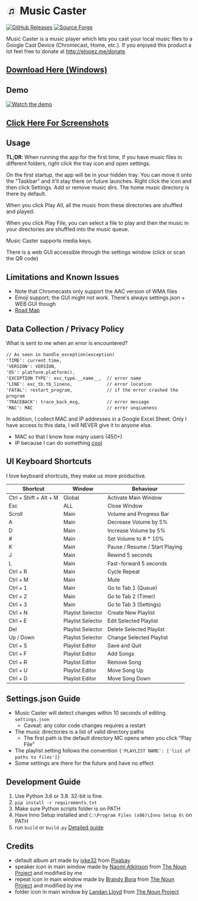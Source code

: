 <h1 align="left">
<img width=30px src="https://raw.githubusercontent.com/elibroftw/music-caster/master/resources/Music%20Caster%20Icon.png" alt="Logo" style="vertical-align: bottom">
Music Caster</h1>

[![GitHub Releases](https://img.shields.io/github/downloads/elibroftw/music-caster/latest/total?color=blue&label=github%20downloads%40latest&style=for-the-badge)](https://github.com/elibroftw/music-caster/releases/latest)
[![Source Forge](https://img.shields.io/sourceforge/dt/music-caster?color=orange&label=SourceForge%20downloads&style=for-the-badge)](https://sourceforge.net/projects/music-caster/)

Music Caster is a music player which lets you cast your local music files to a Google Cast Device (Chromecast, Home, etc.).
If you enjoyed this product a lot feel free to donate at http://elopez.me/donate.

## [Download Here (Windows)](https://github.com/elibroftw/music-caster/releases/latest)

## Demo

[![Watch the demo](https://img.youtube.com/vi/MtkhqV1w3WE/maxresdefault.jpg)](https://youtu.be/MtkhqV1w3WE)

## [Click Here For Screenshots](http://www.elopez.me/music-caster/)

## Usage
**TL;DR**:
When running the app for the first time, if you have music files in different folders, right click the tray icon and open settings.

On the first startup, the app will be in your hidden tray. You can move it onto the "Taskbar" and it'll stay there on future launches.
Right click the icon and then click Settings.
Add or remove music dirs. The home music directory is there by default.

When you click Play All, all the music from these directories are shuffled and played.

When you click Play File, you can select a file to play and then the music in your directories are shuffled into the music queue.

Music Caster supports media keys.

There is a web GUI accessible through the settings window (click or scan the QR code)

## Limitations and Known Issues
- Note that Chromecasts only support the AAC version of WMA files
- Emoji support; the GUI might not work. There's always settings.json + WEB GUI though
- [Road Map](https://github.com/elibroftw/music-caster/projects/1)

## Data Collection / Privacy Policy
What is sent to me when an error is encountered?
```JS
// As seen in handle_exception(exception)
'TIME': current_time,
'VERSION': VERSION,
'OS': platform.platform(),
'EXCEPTION TYPE': exc_type.__name__,  // error name
'LINE': exc_tb.tb_lineno,             // error location
'FATAL': restart_program,             // if the error crashed the program
'TRACEBACK': trace_back_msg,          // error message
'MAC': MAC                            // error unqiueness
```
In addition, I collect MAC and IP addresses in a Google Excel Sheet.
Only I have access to this data, I will NEVER give it to anyone else.
- MAC so that I know how many users (450+)
- IP because I can do something [cool](https://github.com/elibroftw/music-caster/wiki)

## UI Keyboard Shortcuts
I love keyboard shortcuts, they make us more productive.

| **Shortcut** | **Window** | **Behaviour**
| ------------ |----------- | -------------
| Ctrl + Shift + Alt + M | Global | Activate Main Window
| Esc | ALL | Close Window |
| Scroll | Main | Volume and Progress Bar
| A | Main | Decrease Volume by 5%
| D | Main | Increase Volume by 5%
| # | Main | Set Volume to # * 10%
| K | Main | Pause / Resume / Start Playing 
| J | Main | Rewind 5 seconds
| L | Main | Fast-forward 5 seconds
| Ctrl + R | Main | Cycle Repeat
| Ctrl + M | Main | Mute
| Ctrl + 1 | Main | Go to Tab 1 (Queue)
| Ctrl + 2 | Main | Go to Tab 2 (Timer)
| Ctrl + 3 | Main | Go to Tab 3 (Settings)
| Ctrl + N | Playlist Selector | Create New Playlist
| Ctrl + E | Playlist Selector | Edit Selected Playlist
| Del | Playlist Selector | Delete Selected Playlist
| Up / Down | Playlist Selector | Change Selected Playlist
| Ctrl + S | Playlist Editor | Save and Quit
| Ctrl + F | Playlist Editor | Add Songs
| Ctrl + R | Playlist Editor | Remove Song
| Ctrl + U | Playlist Editor | Move Song Up
| Ctrl + D | Playlist Editor | Move Song Down


## Settings.json Guide
- Music Caster will detect changes within 10 seconds of editing `settings.json`
  - Caveat: any color code changes requires a restart
- The music directories is a list of valid directory paths
  - The first path is the default directory MC opens when you click "Play File"
- The playlist setting follows the convention `{'PLAYLIST NAME': ['list of paths to files']}`
- Some settings are there for the future and have no effect

## Development Guide
1. Use Python 3.6 or 3.8. 32-bit is fine.
2. `pip install -r requirements.txt`
3. Make sure Python scripts folder is on PATH
4. Have Inno Setup installed and `C:\Program Files (x86)\Inno Setup 6\` on PATH
5. run `build` or `build.py`
[Detailed guide](https://github.com/elibroftw/music-caster/wiki/Development-Guide)

## Credits
- default album art made by [ivke32](https://pixabay.com/users/ivke32-2526695/?utm_source=link-attribution&amp;utm_medium=referral&amp;utm_campaign=image&amp;utm_content=1413583) from [Pixabay](https://pixabay.com/?utm_source=link-attribution&amp;utm_medium=referral&amp;utm_campaign=image&amp;utm_content=1413583)
- speaker icon in main window made by [Naomi Atkinson](https://thenounproject.com/naomiatkinson/) from [The Noun Project](https://thenounproject.com/term/speaker/5609/) and modified by me
- repeat icon in main window made by [Brandy Bora](https://thenounproject.com/brandy.bora) from [The Noun Project](https://thenounproject.com/search/?q=repeat&i=1555394) and modified by me
- folder icon in main window by [Landan Lloyd](https://thenounproject.com/landan/) from [The Noun Project](https://thenounproject.com/term/folder/1352565/)
